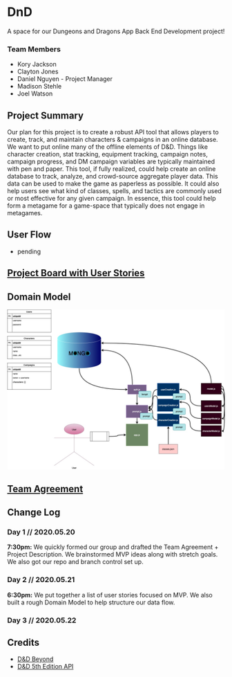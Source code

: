 # DnD
A space for our Dungeons and Dragons App Back End Development project!

### Team Members
* Kory Jackson
* Clayton Jones
* Daniel Nguyen - Project Manager
* Madison Stehle
* Joel Watson

## Project Summary

Our plan for this project is to create a robust API tool that allows players to create, track, and maintain characters & campaigns in an online database. We want to put online many of the offline elements of D&D. Things like character creation, stat tracking, equipment tracking, campaign notes, campaign progress, and DM campaign variables are typically maintained with pen and paper. This tool, if fully realized, could help create an online database to track, analyze, and crowd-source aggregate player data. This data can be used to make the game as paperless as possible. It could also help users see what kind of classes, spells, and tactics are commonly used or most effective for any given campaign. In essence, this tool could help form a metagame for a game-space that typically does not engage in metagames. 

## User Flow

- pending

## [Project Board with User Stories](https://github.com/Dungeons-Developers/DnD/projects/1?add_cards_query=is%3Aopen)

## Domain Model

![domain model](/assets/domain-model.jpg)

## [Team Agreement](https://docs.google.com/document/d/1gnVSigPs8UpnDbaIP43bSzKhmiVMd8NkYeraH0C29v4/edit?usp=sharing)

## Change Log

### Day 1 // 2020.05.20

**7:30pm:** We quickly formed our group and drafted the Team Agreement + Project Description. We brainstormed MVP ideas along with stretch goals. We also got our repo and branch control set up.

### Day 2 // 2020.05.21

**6:30pm:** We put together a list of user stories focused on MVP. We also built a rough Domain Model to help structure our data flow. 

### Day 3 // 2020.05.22

## Credits

* [D&D Beyond](https://www.dndbeyond.com/)
* [D&D 5th Edition API](https://www.dnd5eapi.co/)


